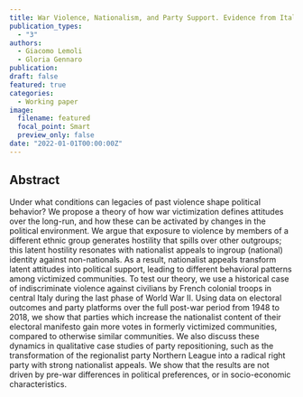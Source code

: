 ```yaml
---
title: War Violence, Nationalism, and Party Support. Evidence from Italy
publication_types:
  - "3"
authors:
  - Giacomo Lemoli
  - Gloria Gennaro
publication: 
draft: false
featured: true
categories:
  - Working paper
image:
  filename: featured
  focal_point: Smart
  preview_only: false
date: "2022-01-01T00:00:00Z"
---
```


## Abstract

Under what conditions can legacies of past violence shape political behavior? We propose a theory of how war victimization defines attitudes over the long-run, and how these can be activated by changes in the political environment. We argue that exposure to violence by members of a different ethnic group generates hostility that spills over other outgroups; this latent hostility resonates with nationalist appeals to ingroup (national) identity against non-nationals. As a result, nationalist appeals transform latent attitudes into political support, leading to different behavioral patterns among victimized communities. To test our theory, we use a historical case of indiscriminate violence against civilians by French colonial troops in central Italy during the last phase of World War II. Using data on electoral outcomes and party platforms over the full post-war period from 1948 to 2018, we show that parties which increase the nationalist content of their electoral manifesto gain more votes in formerly victimized communities, compared to otherwise similar communities. We also discuss these dynamics in qualitative case studies of party repositioning, such as the transformation of the regionalist party Northern League into a radical right party with strong nationalist appeals. We show that the results are not driven by pre-war differences in political preferences, or in socio-economic characteristics.
